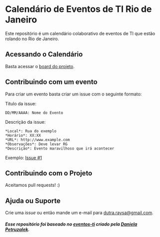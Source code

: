 # Calendário de Eventos de TI Rio de Janeiro

Este repositório é um calendário colaborativo de eventos de TI que estão rolando no Rio de Janeiro. 

## Acessando o Calendário

Basta acessar o [board do projeto](https://github.com/hi-hi-ray/eventos-ti-rj/projects).

## Contribuindo com um evento

Para criar um evento basta criar um issue com o seguinte formato:

Título da issue: 

`DD/MM/AAAA: Nome do Evento`

Descrição da issue:

```
*Local*: Rua do exemplo
*Horário*: XX:XX
*URL*: http://www.example.com
*Observações*: Deve levar RG
*Descrição*: Evento maravilhoso que irá acontecer
```

Exemplo: [Issue #1](https://github.com/hi-hi-ray/eventos-ti-rj/issues/1)

## Contribuindo com o Projeto

Aceitamos pull requests! :)

## Ajuda ou Suporte

Crie uma _issue_ ou então mande um e-mail para dutra.raysa@gmail.com.

##### Esse repositório foi baseado no [eventos-ti](https://github.com/danicat/eventos-ti) criado pela [Daniela Petruzalek](https://github.com/danicat).
